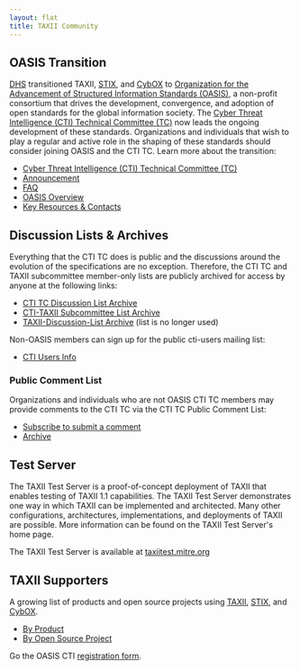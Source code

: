 ```yaml
---
layout: flat
title: TAXII Community
---
```



## OASIS Transition
[DHS](http://www.dhs.gov/office-cybersecurity-and-communications/) transitioned TAXII, [STIX](https://github.com/STIXProject/), and [CybOX](https://github.com/CybOXProject/) to [Organization for the Advancement of Structured Information Standards (OASIS)](https://www.oasis-open.org/), a non-profit consortium that drives the development, convergence, and adoption of open standards for the global information society. The [Cyber Threat Intelligence (CTI) Technical Committee (TC)](https://www.oasis-open.org/committees/cti) now leads the ongoing development of these standards. Organizations and individuals that wish to play a regular and active role in the shaping of these standards should consider joining OASIS and the CTI TC. Learn more about the transition:

* [Cyber Threat Intelligence (CTI) Technical Committee (TC)](https://www.oasis-open.org/committees/cti)
* [Announcement](http://stixproject.tumblr.com/post/117006597637/dhs-leads-effort-to-transition-automated)
* [FAQ](https://stixproject.github.io/oasis-faq.pdf)
* [OASIS Overview](https://stixproject.github.io/stix-at-oasis.pdf)
* [Key Resources & Contacts](https://stixproject.github.io/oasis-cti-info.html)

## Discussion Lists & Archives
Everything that the CTI TC does is public and the discussions around the evolution of the specifications are no exception. Therefore, the CTI TC and TAXII subcommittee member-only lists are publicly archived for access by anyone at the following links:

* [CTI TC Discussion List Archive](https://lists.oasis-open.org/archives/cti/)
* [CTI-TAXII Subcommittee List Archive](https://lists.oasis-open.org/archives/cti-taxii/)
* [TAXII-Discussion-List Archive](http://making-security-measurable.1364806.n2.nabble.com/TAXII-Discussion-List-Archive-f7579264.html) (list is no longer used) 

Non-OASIS members can sign up for the public cti-users mailing list:

* [CTI Users Info](https://www.oasis-open.org/committees/tc_home.php?wg_abbrev=cti#feedback)

### Public Comment List
Organizations and individuals who are not OASIS CTI TC members may provide comments to the CTI TC via the CTI TC Public Comment List:

* [Subscribe to submit a comment](http://www.oasis-open.org/committees/comments/form.php?wg_abbrev=cti)
* [Archive](https://lists.oasis-open.org/archives/cti-comment/)

## Test Server
The TAXII Test Server is a proof-of-concept deployment of TAXII that enables testing of TAXII 1.1 capabilities. 
The TAXII Test Server demonstrates one way in which TAXII can be implemented and architected. Many other configurations, architectures, 
implementations, and deployments of TAXII are possible. More information can be found on the TAXII Test Server's home page.

The TAXII Test Server is available at [taxiitest.mitre.org](http://taxiitest.mitre.org/)

## TAXII Supporters
A growing list of products and open source projects using [TAXII](http://taxiiproject.github.io/), [STIX](http://stixproject.github.io/), and [CybOX](http://cyboxproject.github.io/).

* [By Product](https://wiki.oasis-open.org/cti/Products) 
* [By Open Source Project](https://wiki.oasis-open.org/cti/Open%20Source%20Projects) 

Go the OASIS CTI [registration form](https://www.surveymonkey.com/r/oasis-cti-tc-supporter-registration).

